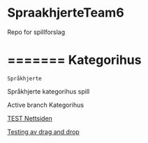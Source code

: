 # SpraakhjerteTeam6
Repo for spillforslag 

=======
﻿Kategorihus
===========

`Språkhjerte`


Språkhjerte kategorihus spill
<p>
    Active branch Kategorihus
</p>
<a href="https://wisetorsk.github.io/SpraakhjerteTeam6/Kategorihus.html"> TEST Nettsiden </a>

<a href="https://wisetorsk.github.io/SpraakhjerteTeam6/testDragAndDrop.html">Testing av drag and drop</a>
